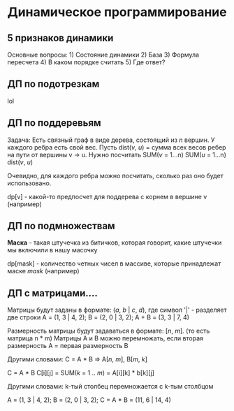 # Динамическое программирование 

## 5 признаков динамики

Основные вопросы:
    1) Состояние динамики
    2) База
    3) Формула пересчета
    4) В каком порядке считать
    5) Где ответ?


## ДП по подотрезкам

lol


## ДП по поддеревьям

Задача: Есть связный граф в виде дерева, состоящий из $n$ вершин. У каждого ребра есть свой вес. Пусть dist($v$, $u$) = сумма всех весов ребер на пути от вершины v -> u. 
Нужно посчитать SUM($v$ = 1...n) SUM($u$ = 1...n) dist($v$, $u$)

Очевидно, для каждого ребра можно посчитать, сколько раз оно будет использовано.

dp[v] - какой-то предпосчет для поддерева с корнем в вершине v (например)


## ДП по подмножествам

**Маска** - такая штучечка из битичков, которая говорит, какие штучечки мы включили в нашу масочку

dp[mask] - количество четных чисел в массиве, которые принадлежат маске $mask$ (например)


## ДП с матрицами....

Матрицы будут заданы в формате: ($a$, $b$ | $c$, $d$), где символ '|' - разделяет две строки
A = (1, 3 | 4, 2); B = (2, 0 | 3, 2); A + B = (3, 3 | 7, 4)

Размерность матрицы будут задаваться в формате: [$n$, $m$]. (то есть матрица n * m)
Матрицы A и B можно перемножать, если вторая размерность A = первая размерность B

Другими словами: C = A * B => A[$n$, $m$], B[$m$, $k$]

C = A * B
C[i][j] = SUM($k$ = 1 .. $m$) = A[i][k] * b[k][j]

Другими словами: k-тый столбец перемножается с k-тым столбцом

A = (1, 3 | 4, 2); B = (2, 0 | 3, 2); C = A * B = (11, 6 | 14, 4)